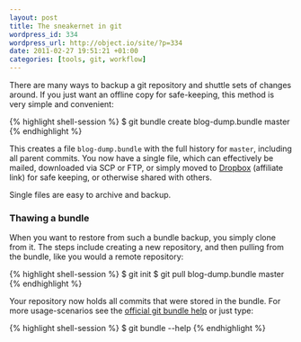 ```yaml
---
layout: post
title: The sneakernet in git
wordpress_id: 334
wordpress_url: http://object.io/site/?p=334
date: 2011-02-27 19:51:21 +01:00
categories: [tools, git, workflow]
---
```

There are many ways to backup a git repository and shuttle sets of changes around. If you just want an offline copy for safe-keeping, this method is very simple and convenient:

{% highlight shell-session %}
$ git bundle create blog-dump.bundle master
{% endhighlight %}

This creates a file <code>blog-dump.bundle</code> with the full history for <code>master</code>, including all parent commits. You now have a single file, which can effectively be mailed, downloaded via SCP or FTP, or simply moved to [Dropbox](http://db.tt/cHU9N1d) (affiliate link) for safe keeping, or otherwise shared with others.

Single files are easy to archive and backup.

### Thawing a bundle

When you want to restore from such a bundle backup, you simply clone from it. The steps include creating a new repository, and then pulling from the bundle, like you would a remote repository:

{% highlight shell-session %}
$ git init
$ git pull blog-dump.bundle master
{% endhighlight %}

Your repository now holds all commits that were stored in the bundle. For more usage-scenarios see the
[official git bundle help](http://www.kernel.org/pub/software/scm/git/docs/git-bundle.html) or just type:

{% highlight shell-session %}
$ git bundle --help
{% endhighlight %}

